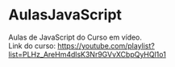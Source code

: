 # AulasJavaScript
Aulas de JavaScript do Curso em vídeo.<br>
Link do curso: https://youtube.com/playlist?list=PLHz_AreHm4dlsK3Nr9GVvXCbpQyHQl1o1
